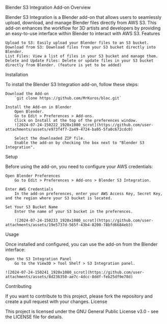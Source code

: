 Blender S3 Integration Add-on
Overview

Blender S3 Integration is a Blender add-on that allows users to seamlessly upload, download, and manage Blender files directly from AWS S3. This add-on enhances the workflow for 3D artists and developers by providing an easy-to-use interface within Blender to interact with AWS S3.
Features

    Upload to S3: Easily upload your Blender files to an S3 bucket.
    Download from S3: Download files from your S3 bucket directly into Blender.
    List Files: View a list of files in your S3 bucket and manage them.
    Delete and Update Files: Delete or update files in your S3 bucket directly from Blender. (feature is yet to be added)

Installation

To install the Blender S3 Integration add-on, follow these steps:

    Download the Add-on
        `git clone https://github.com/MrKuros/bloc.git`
  
    Install the Add-on in Blender
        Open Blender.
        Go to Edit > Preferences > Add-ons.
        Click on Install at the top of the preferences window.
		![2024-07-24-150222_1920x1080_scrot](https://github.com/user-attachments/assets/e973f4f7-2a49-4724-ba95-5fa0c672cdc0)

        Select the downloaded ZIP file.
        Enable the add-on by checking the box next to "Blender S3 Integration".

  		


Setup

Before using the add-on, you need to configure your AWS credentials:

    Open Blender Preferences
        Go to Edit > Preferences > Add-ons > Blender S3 Integration.

    Enter AWS Credentials
        In the add-on preferences, enter your AWS Access Key, Secret Key, and the region where your S3 bucket is located.

    Set Your S3 Bucket Name
        Enter the name of your S3 bucket in the preferences.

  		![2024-07-24-150233_1920x1080_scrot](https://github.com/user-attachments/assets/19e5737d-565f-43b4-8200-78bfd6684eb3)

Usage

Once installed and configured, you can use the add-on from the Blender interface:

    Open the S3 Integration Panel
        Go to the View3D > Tool Shelf > S3 Integration panel.

    ![2024-07-24-150241_1920x1080_scrot](https://github.com/user-attachments/assets/8d236350-ae7c-4dcc-8ddf-feb25df9e78d)


Contributing

If you want to contribute to this project, please fork the repository and create a pull request with your changes.
License

This project is licensed under the GNU General Public License v3.0 - see the LICENSE file for details.
